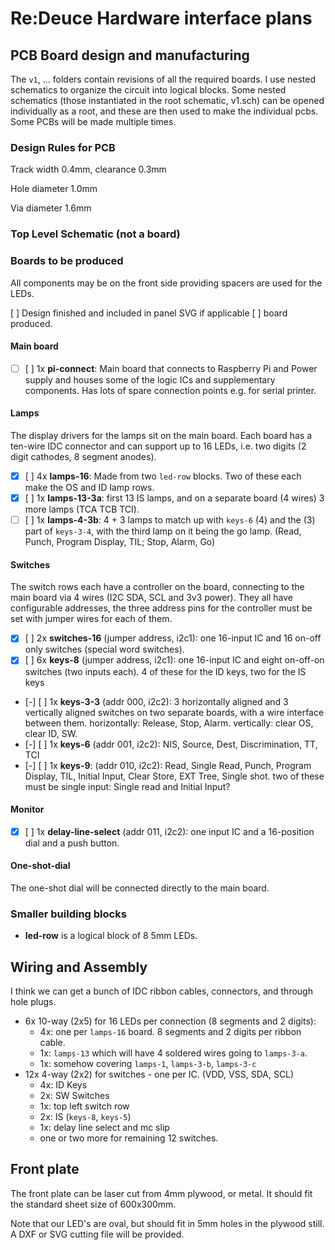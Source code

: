 # Re:Deuce Hardware interface plans

## PCB Board design and manufacturing

The `v1`, ... folders contain revisions of all the required boards. I use nested
schematics to organize the circuit into logical blocks. Some nested schematics
(those instantiated in the root schematic, v1.sch) can be opened individually as
a root, and these are then used to make the individual pcbs. Some PCBs will be
made multiple times.

### Design Rules for PCB

Track width 0.4mm, clearance 0.3mm

Hole diameter 1.0mm

Via diameter 1.6mm

### Top Level Schematic (not a board)


### Boards to be produced

All components may be on the front side providing spacers are used for the LEDs.

[ ] Design finished and included in panel SVG if applicable [ ] board produced.

#### Main board

* [ ] [ ] 1x **pi-connect**: Main board that connects to Raspberry Pi and Power supply
  and houses some of the logic ICs and supplementary components. Has lots of
  spare connection points e.g. for serial printer.
  
#### Lamps

The display drivers for the lamps sit on the main board. Each board has a
ten-wire IDC connector and can support up to 16 LEDs, i.e. two digits (2 digit
cathodes, 8 segment anodes).

* [x] [ ] 4x **lamps-16**: Made from two `led-row` blocks. Two of these each make the OS
  and ID lamp rows.
* [x] [ ] 1x **lamps-13-3a**: first 13 IS lamps, and on a separate board (4 wires) 3
  more lamps (TCA TCB TCI).
* [ ] [ ] 1x **lamps-4-3b**: 4 + 3 lamps to match up with `keys-6` (4) and the (3) part
  of `keys-3-4`, with the third lamp on it being the go lamp. (Read, Punch,
  Program Display, TIL; Stop, Alarm, Go)

#### Switches

The switch rows each have a controller on the board, connecting to the main
board via 4 wires (I2C SDA, SCL and 3v3 power). They all have configurable
addresses, the three address pins for the controller must be set with jumper
wires for each of them.

* [x] [ ] 2x **switches-16** (jumper address, i2c1): one 16-input IC and 16 on-off only switches (special word
  switches).
* [x] [ ] 6x **keys-8** (jumper address, i2c1): one 16-input IC and eight on-off-on switches (two inputs each).
  4 of these for the ID keys, two for the IS keys
* [-] [ ] 1x **keys-3-3** (addr 000, i2c2): 3 horizontally aligned and 3 vertically aligned switches on
  two separate boards, with a wire interface between them. horizontally:
  Release, Stop, Alarm. vertically: clear OS, clear ID, SW.
* [-] [ ] 1x **keys-6** (addr 001, i2c2): NIS, Source, Dest, Discrimination, TT, TCI
* [-] [ ] 1x **keys-9**: (addr 010, i2c2): Read, Single Read, Punch, Program Display, TIL, Initial
  Input, Clear Store, EXT Tree, Single shot. two of these must be single input:
  Single read and Initial Input?
  
#### Monitor

* [x] [ ] 1x **delay-line-select** (addr 011, i2c2): one input IC and a 16-position dial and a push button.


#### One-shot-dial

The one-shot dial will be connected directly to the main board.

### Smaller building blocks

* **led-row** is a logical block of 8 5mm LEDs.

## Wiring and Assembly

I think we can get a bunch of IDC ribbon cables, connectors, and through hole plugs.

* 6x 10-way (2x5) for 16 LEDs per connection (8 segments and 2 digits):
  * 4x: one per `lamps-16` board. 8 segments and 2 digits per ribbon cable.
  * 1x: `lamps-13` which will have 4 soldered wires going to `lamps-3-a`.
  * 1x: somehow covering `lamps-1`, `lamps-3-b`, `lamps-3-c`
* 12x 4-way (2x2) for switches - one per IC. (VDD, VSS, SDA, SCL) 
  * 4x: ID Keys
  * 2x: SW Switches
  * 1x: top left switch row
  * 2x: IS (`keys-8`, `keys-5`)
  * 1x: delay line select and mc slip
  * one or two more for remaining 12 switches.

## Front plate

The front plate can be laser cut from 4mm plywood, or metal. It should fit the
standard sheet size of 600x300mm.

Note that our LED's are oval, but should fit in 5mm holes in the plywood still.
A DXF or SVG cutting file will be provided.
